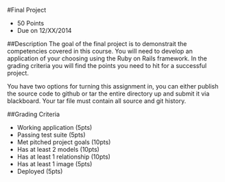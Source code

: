#Final Project
* 50 Points
* Due on 12/XX/2014

##Description
The goal of the final project is to demonstrait the competencies covered in this course.  You will need to develop an application of your choosing using the Ruby on Rails framework.  In the grading criteria you will find the points you need to hit for a successful project.

You have two options for turning this assignment in, you can either publish the source code to github or tar the entire directory up and submit it via blackboard.  Your tar file must contain all source and git history.

##Grading Criteria
* Working application (5pts)
* Passing test suite (5pts)
* Met pitched project goals (10pts)
* Has at least 2 models (10pts)
* Has at least 1 relationship (10pts)
* Has at least 1 image (5pts)
* Deployed (5pts)
